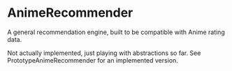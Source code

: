 AnimeRecommender
================

A general recommendation engine, built to be compatible with Anime rating data.

Not actually implemented, just playing with abstractions so far. See PrototypeAnimeRecommender for an implemented version.
